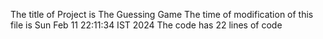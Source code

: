 The title of Project is The Guessing Game
The time of modification of this file is Sun Feb 11 22:11:34 IST 2024
The code has 22 lines of code
